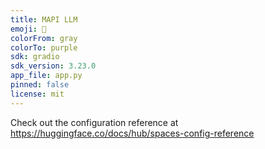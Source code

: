 ```yaml
---
title: MAPI LLM
emoji: 👀
colorFrom: gray
colorTo: purple
sdk: gradio
sdk_version: 3.23.0
app_file: app.py
pinned: false
license: mit
---
```


Check out the configuration reference at https://huggingface.co/docs/hub/spaces-config-reference
